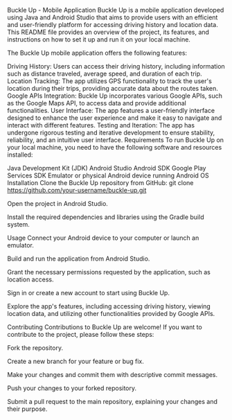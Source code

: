 Buckle Up - Mobile Application
Buckle Up is a mobile application developed using Java and Android Studio that aims to provide users with an efficient and user-friendly platform for accessing driving history and location data. This README file provides an overview of the project, its features, and instructions on how to set it up and run it on your local machine.


The Buckle Up mobile application offers the following features:

Driving History: Users can access their driving history, including information such as distance traveled, average speed, and duration of each trip.
Location Tracking: The app utilizes GPS functionality to track the user's location during their trips, providing accurate data about the routes taken.
Google APIs Integration: Buckle Up incorporates various Google APIs, such as the Google Maps API, to access data and provide additional functionalities.
User Interface: The app features a user-friendly interface designed to enhance the user experience and make it easy to navigate and interact with different features.
Testing and Iteration: The app has undergone rigorous testing and iterative development to ensure stability, reliability, and an intuitive user interface.
Requirements
To run Buckle Up on your local machine, you need to have the following software and resources installed:

Java Development Kit (JDK)
Android Studio
Android SDK
Google Play Services SDK
Emulator or physical Android device running Android OS
Installation
Clone the Buckle Up repository from GitHub:
git clone https://github.com/your-username/buckle-up.git

Open the project in Android Studio.

Install the required dependencies and libraries using the Gradle build system.

Usage
Connect your Android device to your computer or launch an emulator.

Build and run the application from Android Studio.

Grant the necessary permissions requested by the application, such as location access.

Sign in or create a new account to start using Buckle Up.

Explore the app's features, including accessing driving history, viewing location data, and utilizing other functionalities provided by Google APIs.

Contributing
Contributions to Buckle Up are welcome! If you want to contribute to the project, please follow these steps:

Fork the repository.

Create a new branch for your feature or bug fix.

Make your changes and commit them with descriptive commit messages.

Push your changes to your forked repository.

Submit a pull request to the main repository, explaining your changes and their purpose.
